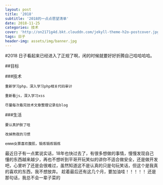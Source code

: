 ```yaml
---
layout: post
title: '2018'
subtitle: '2018的一点点愿望清单'
date: 2018-11-25
categories: 技术
cover: 'http://on2171g4d.bkt.clouddn.com/jekyll-theme-h2o-postcover.jpg'
tags: 日子
header-img: assets/img/banner.jpg
---
```


#2018
日子看起来已经进入了正规了啊，闲的时候就要好好折腾自己哈哈哈哈。


##目标

###技术
	<pre><code class="language-css">重新学习php，深入学习php相关代码审计</code></pre>
	<pre><code class="language-css">重新看js，深入学习xss</code></pre>
	<pre><code class="language-css">尽量每次看完技术文章整理记录在blog</code></pre>
###生活
	<pre><code class="language-css">要认真护肤了哇</code></pre>
	<pre><code class="language-css">改掉熬夜的习惯</code></pre>
	<pre><code class="language-css">emmm女票喜欢腹肌，锻炼锻炼锻炼</code></pre>
	
	
最近日子有一点累说实话，18年也快过去了，有很多想做的事情，慢慢发现自己懂的东西越来越少，再也不想听到平哥开玩笑似的讲你不适合做安全，还是做开发吧，心里听了还是会很难过，虽然知道这不是认真的只是句玩笑话，但这个是我真的喜欢的东西，我不想放弃。
趁着最后还有这几个月，要加油哇！！！！！
还是那句话，我总不会一辈子菜的